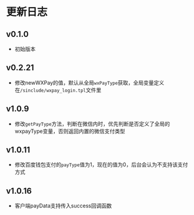 # 更新日志

## v0.1.0

- 初始版本

## v0.2.21

- 修改newWXPay的值，默认从全局`wxPayType`获取，全局变量定义在`/sinclude/wxpay_login.tpl`文件里

## v1.0.9

- 修改`getPayType`方法，判断在微信内时，优先判断是否定义了全局的wxpayType变量，否则返回内置的微信支付类型

## v1.0.11
- 修改百度钱包支付的`payType`值为1，现在的值为0，后台会认为不支持该支付方式

## v1.0.16
- 客户端payData支持传入success回调函数
